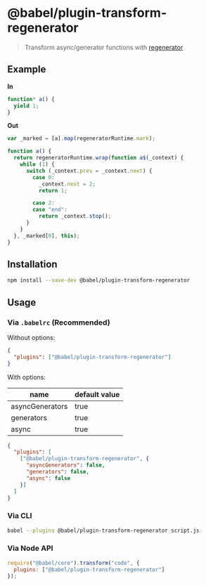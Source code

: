 # @babel/plugin-transform-regenerator

> Transform async/generator functions with [regenerator](https://github.com/facebook/regenerator)

## Example

**In**

```javascript
function* a() {
  yield 1;
}
```

**Out**

```javascript
var _marked = [a].map(regeneratorRuntime.mark);

function a() {
  return regeneratorRuntime.wrap(function a$(_context) {
    while (1) {
      switch (_context.prev = _context.next) {
        case 0:
          _context.next = 2;
          return 1;

        case 2:
        case "end":
          return _context.stop();
      }
    }
  }, _marked[0], this);
}
```

## Installation

```sh
npm install --save-dev @babel/plugin-transform-regenerator
```

## Usage

### Via `.babelrc` (Recommended)

Without options:

```json
{
  "plugins": ["@babel/plugin-transform-regenerator"]
}
```

With options:

|name|default value|
|---|---|
|asyncGenerators|true|
|generators|true|
|async|true|

```json
{
  "plugins": [
    ["@babel/plugin-transform-regenerator", {
      "asyncGenerators": false,
      "generators": false,
      "async": false
    }]
  ]
}
```

### Via CLI

```sh
babel --plugins @babel/plugin-transform-regenerator script.js
```

### Via Node API

```javascript
require("@babel/core").transform("code", {
  plugins: ["@babel/plugin-transform-regenerator"]
});
```

